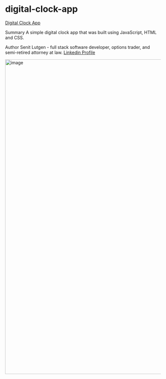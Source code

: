 # digital-clock-app

<a href="https://wallst-code.github.io/digital-clock-app/">Digital Clock App</a>

Summary
A simple digital clock app that was built using JavaScript, HTML and CSS.

Author
Senit Lutgen - full stack software developer, options trader, and semi-retired attorney at law. <a href="https://www.linkedin.com/in/senit-lutgen-442304227/">Linkedin Profile</a>

<img width="1019" alt="image" src="https://user-images.githubusercontent.com/69335472/147030532-fa2ea757-d46f-4ff0-9703-0cc0ac04cc15.png">
